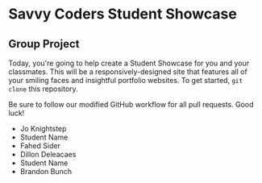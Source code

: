 # Savvy Coders Student Showcase
## Group Project

Today, you're going to help create a Student Showcase for you and your classmates. This will be a responsively-designed site that features all of your smiling faces and insightful portfolio websites. To get started, `git clone` this repository.

Be sure to follow our modified GitHub workflow for all pull requests. Good luck!

* Jo Knightstep
* Student Name
* Fahed Sider
* Dillon Deleacaes
* Student Name
* Brandon Bunch
